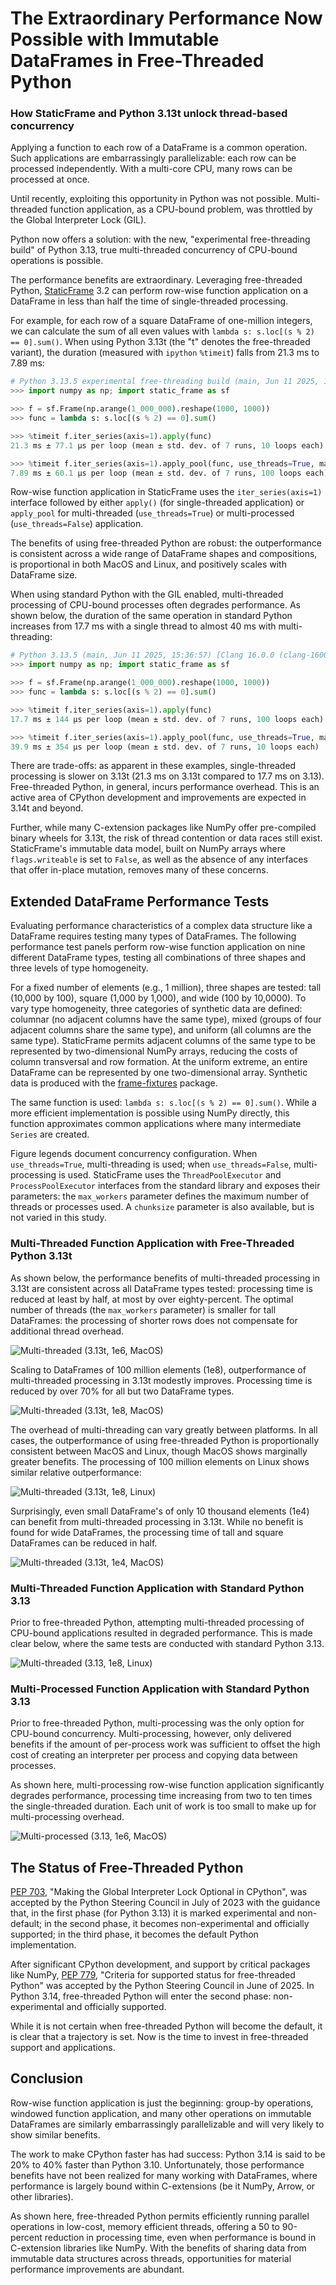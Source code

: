 
# The Extraordinary Performance Now Possible with Immutable DataFrames in Free-Threaded Python

### How StaticFrame and Python 3.13t unlock thread-based concurrency

<!--
The Extraordinary Performance Now Possible Processing Immutable DataFrames in Free-Threaded Python
Double DataFrame Row Processing Performance with Free-Threaded Python
Free-Threaded Python with Immutable DataFrames Deliver Significant Performance Improvements
-->

Applying a function to each row of a DataFrame is a common operation. Such applications are embarrassingly parallelizable: each row can be processed independently. With a multi-core CPU, many rows can be processed at once.

Until recently, exploiting this opportunity in Python was not possible. Multi-threaded function application, as a CPU-bound problem, was throttled by the Global Interpreter Lock (GIL).

Python now offers a solution: with the new, "experimental free-threading build" of Python 3.13, true multi-threaded concurrency of CPU-bound operations is possible.

The performance benefits are extraordinary. Leveraging free-threaded Python, [StaticFrame](https://github.com/static-frame/static-frame) 3.2 can perform row-wise function application on a DataFrame in less than half the time of single-threaded processing.

For example, for each row of a square DataFrame of one-million integers, we can calculate the sum of all even values with `lambda s: s.loc[(s % 2) == 0].sum()`. When using Python 3.13t (the "t" denotes the free-threaded variant), the duration (measured with `ipython` `%timeit`) falls from 21.3 ms to 7.89 ms:

```python
# Python 3.13.5 experimental free-threading build (main, Jun 11 2025, 15:36:57) [Clang 16.0.0 (clang-1600.0.26.6)] on darwin
>>> import numpy as np; import static_frame as sf

>>> f = sf.Frame(np.arange(1_000_000).reshape(1000, 1000))
>>> func = lambda s: s.loc[(s % 2) == 0].sum()

>>> %timeit f.iter_series(axis=1).apply(func)
21.3 ms ± 77.1 μs per loop (mean ± std. dev. of 7 runs, 10 loops each)

>>> %timeit f.iter_series(axis=1).apply_pool(func, use_threads=True, max_workers=4)
7.89 ms ± 60.1 μs per loop (mean ± std. dev. of 7 runs, 100 loops each)
```

Row-wise function application in StaticFrame uses the `iter_series(axis=1)` interface followed by either `apply()` (for single-threaded application) or `apply_pool` for multi-threaded (`use_threads=True`) or multi-processed (`use_threads=False`) application.

The benefits of using free-threaded Python are robust: the outperformance is consistent across a wide range of DataFrame shapes and compositions, is proportional in both MacOS and Linux, and positively scales with DataFrame size.

When using standard Python with the GIL enabled, multi-threaded processing of CPU-bound processes often degrades performance. As shown below, the duration of the same operation in standard Python increases from 17.7 ms with a single thread to almost 40 ms with multi-threading:

```python
# Python 3.13.5 (main, Jun 11 2025, 15:36:57) [Clang 16.0.0 (clang-1600.0.26.6)]
>>> import numpy as np; import static_frame as sf

>>> f = sf.Frame(np.arange(1_000_000).reshape(1000, 1000))
>>> func = lambda s: s.loc[(s % 2) == 0].sum()

>>> %timeit f.iter_series(axis=1).apply(func)
17.7 ms ± 144 µs per loop (mean ± std. dev. of 7 runs, 100 loops each)

>>> %timeit f.iter_series(axis=1).apply_pool(func, use_threads=True, max_workers=4)
39.9 ms ± 354 µs per loop (mean ± std. dev. of 7 runs, 10 loops each)
```

There are trade-offs: as apparent in these examples, single-threaded processing is slower on 3.13t (21.3 ms on 3.13t compared to 17.7 ms on 3.13). Free-threaded Python, in general, incurs performance overhead. This is an active area of CPython development and improvements are expected in 3.14t and beyond.

Further, while many C-extension packages like NumPy offer pre-compiled binary wheels for 3.13t, the risk of thread contention or data races still exist. StaticFrame's immutable data model, built on NumPy arrays where `flags.writeable` is set to `False`, as well as the absence of any interfaces that offer in-place mutation, removes many of these concerns.


## Extended DataFrame Performance Tests

Evaluating performance characteristics of a complex data structure like a DataFrame requires testing many types of DataFrames. The following performance test panels perform row-wise function application on nine different DataFrame types, testing all combinations of three shapes and three levels of type homogeneity.

For a fixed number of elements (e.g., 1 million), three shapes are tested: tall (10,000 by 100), square (1,000 by 1,000), and wide (100 by 10,0000). To vary type homogeneity, three categories of synthetic data are defined: columnar (no adjacent columns have the same type), mixed (groups of four adjacent columns share the same type), and uniform (all columns are the same type). StaticFrame permits adjacent columns of the same type to be represented by two-dimensional NumPy arrays, reducing the costs of column transversal and row formation. At the uniform extreme, an entire DataFrame can be represented by one two-dimensional array. Synthetic data is produced with the [frame-fixtures](https://github.com/static-frame/frame-fixtures) package.

The same function is used: `lambda s: s.loc[(s % 2) == 0].sum()`. While a more efficient implementation is possible using NumPy directly, this function approximates common applications where many intermediate `Series` are created.

Figure legends document concurrency configuration. When `use_threads=True`, multi-threading is used; when `use_threads=False`, multi-processing is used. StaticFrame uses the `ThreadPoolExecutor` and `ProcessPoolExecutor` interfaces from the standard library and exposes their parameters: the `max_workers` parameter defines the maximum number of threads or processes used. A `chunksize` parameter is also available, but is not varied in this study.


### Multi-Threaded Function Application with Free-Threaded Python 3.13t

As shown below, the performance benefits of multi-threaded processing in 3.13t are consistent across all DataFrame types tested: processing time is reduced at least by half, at most by over eighty-percent. The optimal number of threads (the `max_workers` parameter) is smaller for tall DataFrames: the processing of shorter rows does not compensate for additional thread overhead.

![Multi-threaded (3.13t, 1e6, MacOS)](https://raw.githubusercontent.com/static-frame/static-frame/1083/free-thread-perf/doc/source/articles/freethread/threads-ftp-1e6-macos.png)


Scaling to DataFrames of 100 million elements (1e8), outperformance of multi-threaded processing in 3.13t modestly improves. Processing time is reduced by over 70% for all but two DataFrame types.

![Multi-threaded (3.13t, 1e8, MacOS)](https://raw.githubusercontent.com/static-frame/static-frame/1083/free-thread-perf/doc/source/articles/freethread/threads-ftp-1e8-macos.png)


The overhead of multi-threading can vary greatly between platforms. In all cases, the outperformance of using free-threaded Python is proportionally consistent between MacOS and Linux, though MacOS shows marginally greater benefits. The processing of 100 million elements on Linux shows similar relative outperformance:

![Multi-threaded (3.13t, 1e8, Linux)](https://raw.githubusercontent.com/static-frame/static-frame/1083/free-thread-perf/doc/source/articles/freethread/threads-ftp-1e8-linux.png)


Surprisingly, even small DataFrame's of only 10 thousand elements (1e4) can benefit from multi-threaded processing in 3.13t. While no benefit is found for wide DataFrames, the processing time of tall and square DataFrames can be reduced in half.

![Multi-threaded (3.13t, 1e4, MacOS)](https://raw.githubusercontent.com/static-frame/static-frame/1083/free-thread-perf/doc/source/articles/freethread/threads-ftp-1e4-macos.png)



### Multi-Threaded Function Application with Standard Python 3.13

Prior to free-threaded Python, attempting multi-threaded processing of CPU-bound applications resulted in degraded performance. This is made clear below, where the same tests are conducted with standard Python 3.13.

<!-- The one exception where performance is not degraded is again wit uniform wide DataFrames: the per row extraction cost is fast enough to still deliver a benefit. -->

![Multi-threaded (3.13, 1e8, Linux)](https://raw.githubusercontent.com/static-frame/static-frame/1083/free-thread-perf/doc/source/articles/freethread/threads-np-1e6-linux.png)


### Multi-Processed Function Application with Standard Python 3.13

Prior to free-threaded Python, multi-processing was the only option for CPU-bound concurrency. Multi-processing, however, only delivered benefits if the amount of per-process work was sufficient to offset the high cost of creating an interpreter per process and copying data between processes.

As shown here, multi-processing row-wise function application significantly degrades performance, processing time increasing from two to ten times the single-threaded duration. Each unit of work is too small to make up for multi-processing overhead.

![Multi-processed (3.13, 1e6, MacOS)](https://raw.githubusercontent.com/static-frame/static-frame/1083/free-thread-perf/doc/source/articles/freethread/process-np-1e6-macos.png)



## The Status of Free-Threaded Python

[PEP 703](https://peps.python.org/pep-0703), "Making the Global Interpreter Lock Optional in CPython", was accepted by the Python Steering Council in July of 2023 with the guidance that, in the first phase (for Python 3.13) it is marked experimental and non-default; in the second phase, it becomes non-experimental and officially supported; in the third phase, it becomes the default Python implementation.

After significant CPython development, and support by critical packages like NumPy, [PEP 779](https://peps.python.org/pep-0779), "Criteria for supported status for free-threaded Python" was accepted by the Python Steering Council in June of 2025. In Python 3.14, free-threaded Python will enter the second phase: non-experimental and officially supported.

While it is not certain when free-threaded Python will become the default, it is clear that a trajectory is set. Now is the time to invest in free-threaded support and applications.


##  Conclusion

Row-wise function application is just the beginning: group-by operations, windowed function application, and many other operations on immutable DataFrames are similarly embarrassingly parallelizable and will very likely to show similar benefits.

The work to make CPython faster has had success: Python 3.14 is said to be 20% to 40% faster than Python 3.10. Unfortunately, those performance benefits have not been realized for many working with DataFrames, where performance is largely bound within C-extensions (be it NumPy, Arrow, or other libraries).

As shown here, free-threaded Python permits efficiently running parallel operations in low-cost, memory efficient threads, offering a 50 to 90-percent reduction in processing time, even when performance is bound in C-extension libraries like NumPy. With the benefits of sharing data from immutable data structures across threads, opportunities for material performance improvements are abundant.


<!-- Built on an immutable data model, already exposing interfaces for parallel function application, and now offering free-threaded compatible wheel dependencies, StaticFrame is ready now to take advantage of concurrency. -->



<!-- Finally, mutable DataFrames, such as those provided by Pandas, expose opportunities for data races. -->




<!-- Representing each row with a Series, expressive operations can be defined to reduce the DataFrame to Series.  -->

<!-- Sometimes row-wise function application can be done more efficiently as column-wise operations, though not always. -->


